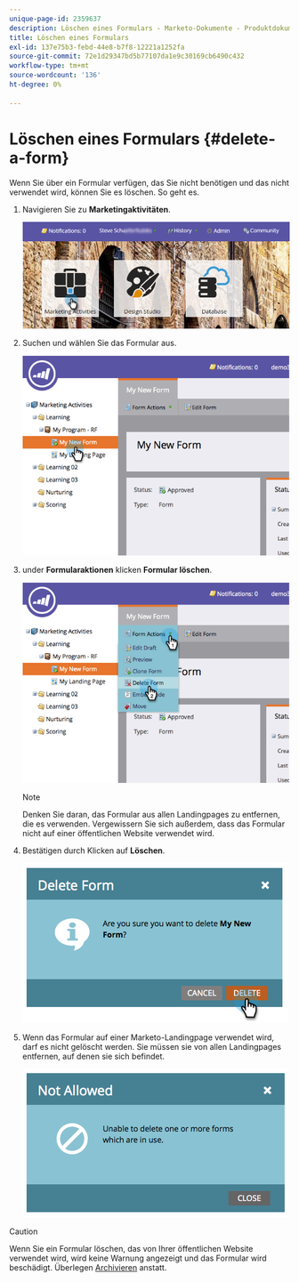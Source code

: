 ```yaml
---
unique-page-id: 2359637
description: Löschen eines Formulars - Marketo-Dokumente - Produktdokumentation
title: Löschen eines Formulars
exl-id: 137e75b3-febd-44e8-b7f8-12221a1252fa
source-git-commit: 72e1d29347bd5b77107da1e9c30169cb6490c432
workflow-type: tm+mt
source-wordcount: '136'
ht-degree: 0%

---
```


# Löschen eines Formulars {#delete-a-form}

Wenn Sie über ein Formular verfügen, das Sie nicht benötigen und das nicht verwendet wird, können Sie es löschen. So geht es.

1. Navigieren Sie zu **Marketingaktivitäten**.

   ![](assets/login-marketing-activities-3.png)

1. Suchen und wählen Sie das Formular aus.

   ![](assets/image2014-9-15-12-3a1-3a18.png)

1. under **Formularaktionen** klicken **Formular löschen**.

   ![](assets/image2014-9-15-12-3a1-3a27.png)

   >[!NOTE]
   >
   >Denken Sie daran, das Formular aus allen Landingpages zu entfernen, die es verwenden. Vergewissern Sie sich außerdem, dass das Formular nicht auf einer öffentlichen Website verwendet wird.

1. Bestätigen durch Klicken auf **Löschen**.

   ![](assets/image2014-9-15-12-3a1-3a37.png)

1. Wenn das Formular auf einer Marketo-Landingpage verwendet wird, darf es nicht gelöscht werden. Sie müssen sie von allen Landingpages entfernen, auf denen sie sich befindet.

   ![](assets/image2014-9-15-12-3a1-3a44.png)

>[!CAUTION]
>
>Wenn Sie ein Formular löschen, das von Ihrer öffentlichen Website verwendet wird, wird keine Warnung angezeigt und das Formular wird beschädigt. Überlegen  [Archivieren](/help/marketo/product-docs/email-marketing/drip-nurturing/using-stream-content/archive-and-unarchive-stream-content.md) anstatt.
